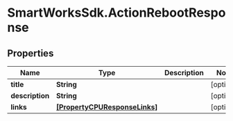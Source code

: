 # SmartWorksSdk.ActionRebootResponse

## Properties

Name | Type | Description | Notes
------------ | ------------- | ------------- | -------------
**title** | **String** |  | [optional] 
**description** | **String** |  | [optional] 
**links** | [**[PropertyCPUResponseLinks]**](PropertyCPUResponseLinks.md) |  | [optional] 


